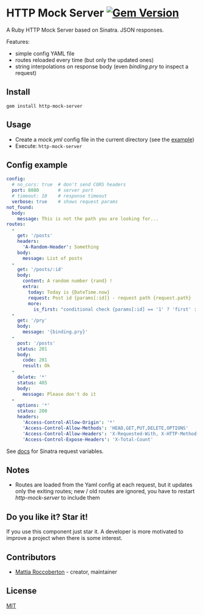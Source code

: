 # HTTP Mock Server [![Gem Version](https://badge.fury.io/rb/http-mock-server.svg)](https://badge.fury.io/rb/http-mock-server)

A Ruby HTTP Mock Server based on Sinatra. JSON responses.

Features:
- simple config YAML file
- routes reloaded every time (but only the updated ones)
- string interpolations on response body (even *binding.pry* to inspect a request)

## Install

`gem install http-mock-server`

## Usage

- Create a *mock.yml* config file in the current directory (see the [example](mock.yml))
- Execute: `http-mock-server`

## Config example

```yml
config:
  # no_cors: true  # don't send CORS headers
  port: 8080       # server port
  # timeout: 10    # response timeout
  verbose: true    # shows request params
not_found:
  body:
    message: This is not the path you are looking for...
routes:
  -
    get: '/posts'
    headers:
      'A-Random-Header': Something
    body:
      message: List of posts
  -
    get: '/posts/:id'
    body:
      content: A random number {rand} !
      extra:
        today: Today is {DateTime.now}
        request: Post id {params[:id]} - request path {request.path}
        more:
          is_first: "conditional check {params[:id] == '1' ? 'first' : 'other'}"
  -
    get: '/pry'
    body:
      message: '{binding.pry}'
  -
    post: '/posts'
    status: 201
    body:
      code: 201
      result: Ok
  -
    delete: '*'
    status: 405
    body:
      message: Please don't do it
  -
    options: '*'
    status: 200
    headers:
      'Access-Control-Allow-Origin': '*'
      'Access-Control-Allow-Methods': 'HEAD,GET,PUT,DELETE,OPTIONS'
      'Access-Control-Allow-Headers': 'X-Requested-With, X-HTTP-Method-Override, Content-Type, Cache-Control, Accept'
      'Access-Control-Expose-Headers': 'X-Total-Count'
```

See [docs](http://sinatrarb.com/intro.html) for Sinatra request variables.

## Notes

- Routes are loaded from the Yaml config at each request, but it updates only the exiting routes; new / old routes are ignored, you have to restart *http-mock-server* to include them

## Do you like it? Star it!

If you use this component just star it. A developer is more motivated to improve a project when there is some interest.

## Contributors

- [Mattia Roccoberton](http://blocknot.es) - creator, maintainer

## License

[MIT](LICENSE.txt)
